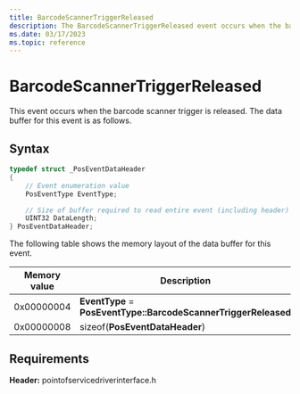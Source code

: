```yaml
---
title: BarcodeScannerTriggerReleased
description: The BarcodeScannerTriggerReleased event occurs when the barcode scanner trigger is released.
ms.date: 03/17/2023
ms.topic: reference
---
```


# BarcodeScannerTriggerReleased

This event occurs when the barcode scanner trigger is released. The data buffer for this event is as follows.

## Syntax

```cpp
typedef struct _PosEventDataHeader
{
    // Event enumeration value
    PosEventType EventType;

    // Size of buffer required to read entire event (including header)
    UINT32 DataLength;
} PosEventDataHeader;
```

The following table shows the memory layout of the data buffer for this event.

| Memory value | Description |
|---|---|
| 0x00000004 | **EventType** = **PosEventType::BarcodeScannerTriggerReleased** |
| 0x00000008 | sizeof(**PosEventDataHeader**) |

## Requirements

**Header:** pointofservicedriverinterface.h
